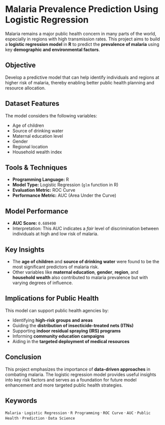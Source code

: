 
#  Malaria Prevalence Prediction Using Logistic Regression

Malaria remains a major public health concern in many parts of the world, especially in regions with high transmission rates. This project aims to build a **logistic regression model** in **R** to predict the **prevalence of malaria** using key **demographic and environmental factors**.

##  Objective

Develop a predictive model that can help identify individuals and regions at higher risk of malaria, thereby enabling better public health planning and resource allocation.

## Dataset Features

The model considers the following variables:

-  Age of children  
-  Source of drinking water  
-  Maternal education level  
-  Gender  
-  Regional location  
-  Household wealth index  

##  Tools & Techniques

- **Programming Language:** R  
- **Model Type:** Logistic Regression (`glm` function in R)  
- **Evaluation Metric:** ROC Curve  
- **Performance Metric:** AUC (Area Under the Curve)

##  Model Performance

- **AUC Score:** `0.689490`  
- Interpretation: This AUC indicates a *fair* level of discrimination between individuals at high and low risk of malaria.

##  Key Insights

- The **age of children** and **source of drinking water** were found to be the most significant predictors of malaria risk.
- Other variables like **maternal education**, **gender**, **region**, and **household wealth** also contributed to malaria prevalence but with varying degrees of influence.

##  Implications for Public Health

This model can support public health agencies by:

- Identifying **high-risk groups and areas**
- Guiding the **distribution of insecticide-treated nets (ITNs)**
- Supporting **indoor residual spraying (IRS) programs**
- Informing **community education campaigns**
- Aiding in the **targeted deployment of medical resources**

##  Conclusion

This project emphasizes the importance of **data-driven approaches** in combating malaria. The logistic regression model provides useful insights into key risk factors and serves as a foundation for future model enhancement and more targeted public health strategies.

##  Keywords

`Malaria` · `Logistic Regression` · `R Programming` · `ROC Curve` · `AUC` · `Public Health` · `Prediction` · `Data Science`
